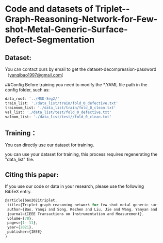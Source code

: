 # Code and datasets of Triplet--Graph-Reasoning-Network-for-Few-shot-Metal-Generic-Surface-Defect-Segmentation

## Dataset:

You can contact ours by email to get the dataset-decompression-password（yanqibao1997@gmail.com）

##Config
  Before training you need to modify the *.YAML file path in the config folder, such as:
  ```js
  data_root: '../MSD-Seg2/'
  train_list: './data_list/train/fold_0_defective.txt'
  trainnom_list: './data_list/train/fold_0_clean.txt'
  val_list: './data_list/test/fold_0_defective.txt'
  valnom_list: './data_list/test//fold_0_clean.txt'
  ```
## Training：

You can directly use our dataset for training.

you can use your dataset for training, this process requires regenerating the "data_list" file.


## Citing this paper:

If you use our code or data in your research, please use the following BibTeX entry.
 ```js
@article{bao2021triplet,
  title={Triplet-graph reasoning network for few-shot metal generic surface defect segmentation},
  author={Bao, Yanqi and Song, Kechen and Liu, Jie and Wang, Yanyan and Yan, Yunhui and Yu, Han and Li, Xingjie},
  journal={IEEE Transactions on Instrumentation and Measurement},
  volume={70},
  pages={1--11},
  year={2021},
  publisher={IEEE}
}
```
